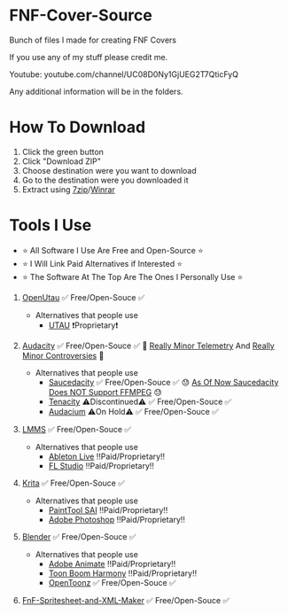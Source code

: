 # FNF-Cover-Source
Bunch of files I made for creating FNF Covers

If you use any of my stuff please credit me.

Youtube: youtube.com/channel/UC08D0Ny1GjUEG2T7QticFyQ

Any additional information will be in the folders.

# How To Download

1. Click the green button
2. Click "Download ZIP"
3. Choose destination were you want to download
4. Go to the destination were you downloaded it
5. Extract using [7zip](https://www.7-zip.org/)/[Winrar](https://www.win-rar.com/start.html?&L=0)

# Tools I Use

- ⭐️ All Software I Use Are Free and Open-Source ⭐️
- ⭐️ I Will Link Paid Alternatives if Interested ⭐️
- ⭐️ The Software At The Top Are The Ones I Personally Use ⭐️

1. [OpenUtau](https://www.openutau.com/) ✅️ Free/Open-Souce ✅️
	- Alternatives that people use
		- [UTAU](http://utau2008.web.fc2.com/) ❗Proprietary❗
		
2. [Audacity](https://www.audacityteam.org/) ✅️ Free/Open-Souce ✅️ 💢️ [Really Minor Telemetry](https://itigic.com/audacity-3-0-3-introduces-telemetry-disable-it/) And [Really Minor Controversies](https://github.com/audacity/audacity/pull/835) 💢️ 
	- Alternatives that people use
		- [Saucedacity](https://saucedacity.github.io/) ✅️ Free/Open-Souce ✅️ 😓️ [As Of Now Saucedacity Does NOT Support FFMPEG](https://github.com/saucedacity/saucedacity/wiki/FFmpeg-Support-in-Saucedacity) 😓️
		- [Tenacity](https://tenacityaudio.org/) ⚠️Discontinued⚠️ ✅️ Free/Open-Souce ✅️
		- [Audacium](https://audacium.github.io/audacium/) ⚠️On Hold⚠️ ✅️ Free/Open-Souce ✅️

		
3. [LMMS](https://lmms.io/) ✅️ Free/Open-Souce ✅️
	- Alternatives that people use
		- [Ableton Live](https://www.ableton.com/) ‼️Paid/Proprietary‼️
		- [FL Studio](https://www.image-line.com/) ‼️Paid/Proprietary‼️

		
4. [Krita](https://krita.org) ✅️ Free/Open-Souce ✅️
	- Alternatives that people use
		- [PaintTool SAI](https://www.systemax.jp/en/sai/) ‼️Paid/Proprietary‼️
		- [Adobe Photoshop](https://www.adobe.com/products/photoshop.html) ‼️Paid/Proprietary‼️
		
5. [Blender](https://www.blender.org) ✅️ Free/Open-Souce ✅️
	- Alternatives that people use
		- [Adobe Animate](https://www.adobe.com/products/animate.html) ‼️Paid/Proprietary‼️
		- [Toon Boom Harmony](https://www.toonboom.com/products/harmony) ‼️Paid/Proprietary‼️
		- [OpenToonz](https://opentoonz.github.io/e/) ✅️ Free/Open-Souce ✅️
		
6. [FnF-Spritesheet-and-XML-Maker](https://github.com/UncertainProd/FnF-Spritesheet-and-XML-Maker) ✅️ Free/Open-Souce ✅️

